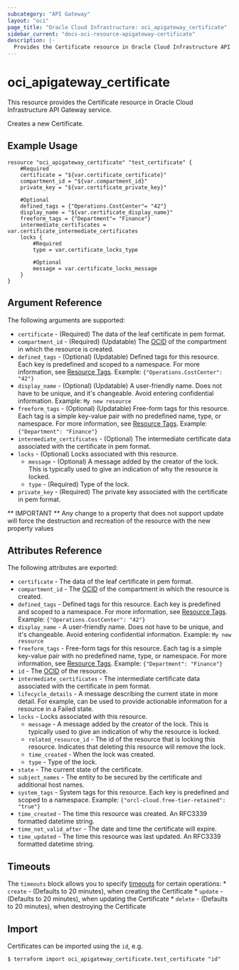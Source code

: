 ```yaml
---
subcategory: "API Gateway"
layout: "oci"
page_title: "Oracle Cloud Infrastructure: oci_apigateway_certificate"
sidebar_current: "docs-oci-resource-apigateway-certificate"
description: |-
  Provides the Certificate resource in Oracle Cloud Infrastructure API Gateway service
---
```


# oci_apigateway_certificate
This resource provides the Certificate resource in Oracle Cloud Infrastructure API Gateway service.

Creates a new Certificate.


## Example Usage

```hcl
resource "oci_apigateway_certificate" "test_certificate" {
	#Required
	certificate = "${var.certificate_certificate}"
	compartment_id = "${var.compartment_id}"
	private_key = "${var.certificate_private_key}"

	#Optional
	defined_tags = {"Operations.CostCenter"= "42"}
	display_name = "${var.certificate_display_name}"
	freeform_tags = {"Department"= "Finance"}
	intermediate_certificates = var.certificate_intermediate_certificates
	locks {
		#Required
		type = var.certificate_locks_type

		#Optional
		message = var.certificate_locks_message
	}
}
```

## Argument Reference

The following arguments are supported:

* `certificate` - (Required) The data of the leaf certificate in pem format.
* `compartment_id` - (Required) (Updatable) The [OCID](https://docs.cloud.oracle.com/iaas/Content/General/Concepts/identifiers.htm) of the compartment in which the resource is created. 
* `defined_tags` - (Optional) (Updatable) Defined tags for this resource. Each key is predefined and scoped to a namespace. For more information, see [Resource Tags](https://docs.cloud.oracle.com/iaas/Content/General/Concepts/resourcetags.htm).  Example: `{"Operations.CostCenter": "42"}` 
* `display_name` - (Optional) (Updatable) A user-friendly name. Does not have to be unique, and it's changeable. Avoid entering confidential information.  Example: `My new resource` 
* `freeform_tags` - (Optional) (Updatable) Free-form tags for this resource. Each tag is a simple key-value pair with no predefined name, type, or namespace. For more information, see [Resource Tags](https://docs.cloud.oracle.com/iaas/Content/General/Concepts/resourcetags.htm).  Example: `{"Department": "Finance"}` 
* `intermediate_certificates` - (Optional) The intermediate certificate data associated with the certificate in pem format.
* `locks` - (Optional) Locks associated with this resource.
	* `message` - (Optional) A message added by the creator of the lock. This is typically used to give an indication of why the resource is locked. 
	* `type` - (Required) Type of the lock.
* `private_key` - (Required) The private key associated with the certificate in pem format.


** IMPORTANT **
Any change to a property that does not support update will force the destruction and recreation of the resource with the new property values

## Attributes Reference

The following attributes are exported:

* `certificate` - The data of the leaf certificate in pem format.
* `compartment_id` - The [OCID](https://docs.cloud.oracle.com/iaas/Content/General/Concepts/identifiers.htm) of the compartment in which the resource is created. 
* `defined_tags` - Defined tags for this resource. Each key is predefined and scoped to a namespace. For more information, see [Resource Tags](https://docs.cloud.oracle.com/iaas/Content/General/Concepts/resourcetags.htm).  Example: `{"Operations.CostCenter": "42"}` 
* `display_name` - A user-friendly name. Does not have to be unique, and it's changeable. Avoid entering confidential information.  Example: `My new resource` 
* `freeform_tags` - Free-form tags for this resource. Each tag is a simple key-value pair with no predefined name, type, or namespace. For more information, see [Resource Tags](https://docs.cloud.oracle.com/iaas/Content/General/Concepts/resourcetags.htm).  Example: `{"Department": "Finance"}` 
* `id` - The [OCID](https://docs.cloud.oracle.com/iaas/Content/General/Concepts/identifiers.htm) of the resource. 
* `intermediate_certificates` - The intermediate certificate data associated with the certificate in pem format.
* `lifecycle_details` - A message describing the current state in more detail. For example, can be used to provide actionable information for a resource in a Failed state. 
* `locks` - Locks associated with this resource.
	* `message` - A message added by the creator of the lock. This is typically used to give an indication of why the resource is locked. 
	* `related_resource_id` - The id of the resource that is locking this resource. Indicates that deleting this resource will remove the lock. 
	* `time_created` - When the lock was created.
	* `type` - Type of the lock.
* `state` - The current state of the certificate.
* `subject_names` - The entity to be secured by the certificate and additional host names.
* `system_tags` - System tags for this resource. Each key is predefined and scoped to a namespace. Example: `{"orcl-cloud.free-tier-retained": "true"}` 
* `time_created` - The time this resource was created. An RFC3339 formatted datetime string.
* `time_not_valid_after` - The date and time the certificate will expire.
* `time_updated` - The time this resource was last updated. An RFC3339 formatted datetime string.

## Timeouts

The `timeouts` block allows you to specify [timeouts](https://registry.terraform.io/providers/oracle/oci/latest/docs/guides/changing_timeouts) for certain operations:
	* `create` - (Defaults to 20 minutes), when creating the Certificate
	* `update` - (Defaults to 20 minutes), when updating the Certificate
	* `delete` - (Defaults to 20 minutes), when destroying the Certificate


## Import

Certificates can be imported using the `id`, e.g.

```
$ terraform import oci_apigateway_certificate.test_certificate "id"
```

